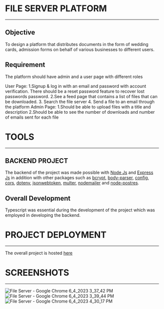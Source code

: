 # FILE SERVER PLATFORM
***
## Objective
To design a platform that distributes documents in the form of wedding cards, admission forms on behalf of various
businesses to different users.
## Requirement
The platform should have admin and a user page with different roles

User Page:
  1.Signup & log in with an email and password with account verification. There should be a reset password feature
  to recover lost passwords password.
  2.See a feed page that contains a list of files that can be downloaded.
  3. Search the file server
  4. Send a file to an email through the platform
Admin Page:
  1.Should be able to upload files with a title and description
  2.Should be able to see the number of downloads and number of emails sent for each file
# TOOLS
***
## BACKEND PROJECT
The backend of the project was made possible with [Node Js](https://nodejs.org/en) and [Express Js](https://expressjs.com/) in addition with
other packages such as [bcrypt](https://www.npmjs.com/package/bcrypt), [body-parser](https://www.npmjs.com/package/body-parser), [config](https://www.npmjs.com/package/config), [cors](https://www.npmjs.com/package/cors), [dotenv](https://www.npmjs.com/package/dotenv), [jsonwebtoken](https://jwt.io/introduction), [multer](https://www.npmjs.com/package/multer), [nodemailer](https://nodemailer.com/about/) and [node-postres](https://node-postgres.com/).
## Overall Development
Typescript was essential during the development of the project which was employed in developing the backend.
# PROJECT DEPLOYMENT
***
The overall project is hosted [here](https://fileserver-production-a192.up.railway.app/)
# SCREENSHOTS
***
![File Server - Google Chrome 6_4_2023 3_37_42 PM](https://github.com/jfosu/fileServer/assets/114479445/d853f67a-aa20-42cf-9c96-1bcd6034f7af)
![File Server - Google Chrome 6_4_2023 3_39_44 PM](https://github.com/jfosu/fileServer/assets/114479445/30413363-d7b7-4f95-b95c-d84fbad8ea5b)
![File Server - Google Chrome 6_4_2023 4_30_17 PM](https://github.com/jfosu/fileServer/assets/114479445/74556bd2-5230-4e48-b9e8-6f74074dac3c)
